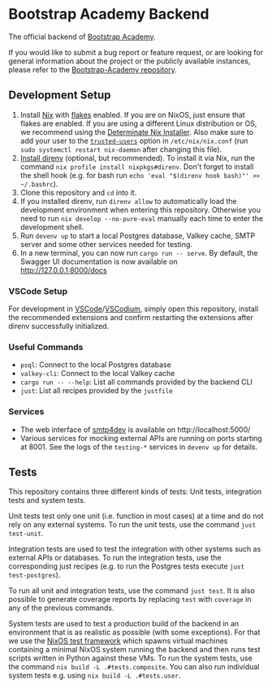 # Bootstrap Academy Backend
The official backend of [Bootstrap Academy](https://bootstrap.academy/).

If you would like to submit a bug report or feature request, or are looking for general information about the project or the publicly available instances, please refer to the [Bootstrap-Academy repository](https://github.com/Bootstrap-Academy/Bootstrap-Academy).

## Development Setup
1. Install [Nix](https://nixos.org/) with [flakes](https://wiki.nixos.org/wiki/Flakes) enabled. If you are on NixOS, just ensure that flakes are enabled. If you are using a different Linux distribution or OS, we recommend using the [Determinate Nix Installer](https://github.com/DeterminateSystems/nix-installer?tab=readme-ov-file#the-determinate-nix-installer). Also make sure to add your user to the [`trusted-users`](https://nix.dev/manual/nix/2.19/command-ref/conf-file#conf-trusted-users) option in `/etc/nix/nix.conf` (run `sudo systemctl restart nix-daemon` after changing this file).
2. [Install direnv](https://github.com/direnv/direnv/blob/master/docs/installation.md) (optional, but recommended). To install it via Nix, run the command `nix profile install nixpkgs#direnv`. Don't forget to install the shell hook (e.g. for bash run `echo 'eval "$(direnv hook bash)"' >> ~/.bashrc`).
3. Clone this repository and `cd` into it.
4. If you installed direnv, run `direnv allow` to automatically load the development environment when entering this repository. Otherwise you need to run `nix develop --no-pure-eval` manually each time to enter the development shell.
5. Run `devenv up` to start a local Postgres database, Valkey cache, SMTP server and some other services needed for testing.
6. In a new terminal, you can now run `cargo run -- serve`. By default, the Swagger UI documentation is now available on http://127.0.0.1:8000/docs

### VSCode Setup
For development in [VSCode](https://code.visualstudio.com/)/[VSCodium](https://vscodium.com/), simply open this repository, install the recommended extensions and confirm restarting the extensions after direnv successfully initialized.

### Useful Commands
- `psql`: Connect to the local Postgres database
- `valkey-cli`: Connect to the local Valkey cache
- `cargo run -- --help`: List all commands provided by the backend CLI
- `just`: List all recipes provided by the `justfile`

### Services
- The web interface of [smtp4dev](https://github.com/rnwood/smtp4dev) is available on http://localhost:5000/
- Various services for mocking external APIs are running on ports starting at 8001. See the logs of the `testing-*` services in `devenv up` for details.

## Tests
This repository contains three different kinds of tests: Unit tests, integration tests and system tests.

Unit tests test only one unit (i.e. function in most cases) at a time and do not rely on any external systems.
To run the unit tests, use the command `just test-unit`.

Integration tests are used to test the integration with other systems such as external APIs or databases.
To run the integration tests, use the corresponding just recipes (e.g. to run the Postgres tests execute `just test-postgres`).

To run all unit and integration tests, use the command `just test`.
It is also possible to generate coverage reports by replacing `test` with `coverage` in any of the previous commands.

System tests are used to test a production build of the backend in an environment that is as realistic as possible (with some exceptions).
For that we use the [NixOS test framework](https://nixos.org/manual/nixos/stable/#sec-nixos-tests) which spawns virtual machines containing a minimal NixOS system running the backend and then runs test scripts written in Python against these VMs.
To run the system tests, use the command `nix build -L .#tests.composite`.
You can also run individual system tests e.g. using `nix build -L .#tests.user`.

